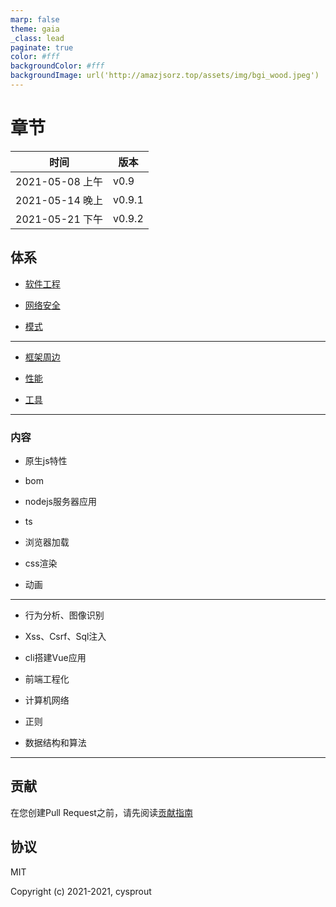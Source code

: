 ```yaml
---
marp: false
theme: gaia
_class: lead
paginate: true
color: #fff
backgroundColor: #fff
backgroundImage: url('http://amazjsorz.top/assets/img/bgi_wood.jpeg')
---
```


# 章节

|时间|版本|
|-|-|
|2021-05-08 上午|v0.9|
|2021-05-14 晚上|v0.9.1|
|2021-05-21 下午|v0.9.2|

## 体系

- [软件工程]

- [网络安全]

- [模式]

---

- [框架周边]


- [性能]

- [工具]

[软件工程]: ###软件工程
[网络安全]: ###网络安全
[模式]: ###模式
[框架周边]: ###框架周边
[性能]: ###性能
[工具]: ###工具

---

### 内容

- 原生js特性

- bom

- nodejs服务器应用

- ts

- 浏览器加载

- css渲染

- 动画

---

- 行为分析、图像识别

- Xss、Csrf、Sql注入

- cli搭建Vue应用

- 前端工程化

- 计算机网络

- 正则

- 数据结构和算法

---


## 贡献
在您创建Pull Request之前，请先阅读[贡献指南](./CONTRIBUTING.zh-CN.md) 

## 协议
MIT

Copyright (c) 2021-2021, cysprout